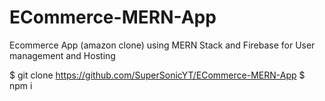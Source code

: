# ECommerce-MERN-App
Ecommerce App (amazon clone) using MERN Stack and Firebase for User management and Hosting

$ git clone https://github.com/SuperSonicYT/ECommerce-MERN-App
$ npm i
